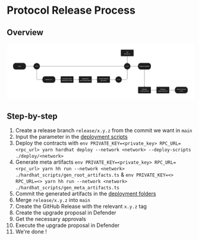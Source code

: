 # Protocol Release Process

## Overview

![ETH_Release_Process.jpg](assets/ETH_Release_Process.jpg)

## Step-by-step

1. Create a release branch `release/x.y.z` from the commit we want in `main`
2. Input the parameter in the [deployment scripts](deploy)
3. Deploy the contracts with `env PRIVATE_KEY=<private_key> RPC_URL=<rpc_url> yarn hardhat deploy --network <network> --deploy-scripts ./deploy/<network>`
4. Generate meta artifacts `env PRIVATE_KEY=<private_key> RPC_URL=<rpc_url> yarn hh run --network <network> ./hardhat_scripts/gen_root_artifacts.ts` & `env PRIVATE_KEY=<> RPC_URL=<> yarn hh run --network <network> ./hardhat_scripts/gen_meta_artifacts.ts`
5. Commit the generated artifacts in the [deployment folders](deployments)
6. Merge `release/x.y.z` into `main`
7. Create the GitHub Release with the relevant `x.y.z` tag
8. Create the upgrade proposal in Defender
9. Get the necessary approvals
10. Execute the upgrade proposal in Defender
11. We're done !